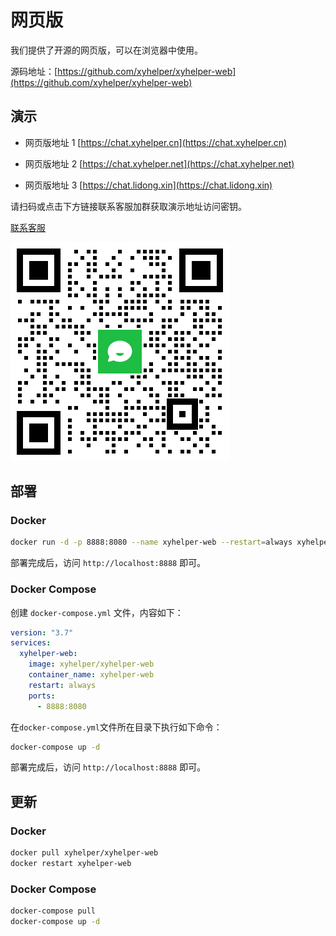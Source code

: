 # 网页版

我们提供了开源的网页版，可以在浏览器中使用。

源码地址：[https://github.com/xyhelper/xyhelper-web](https://github.com/xyhelper/xyhelper-web)

## 演示

- 网页版地址 1 [https://chat.xyhelper.cn](https://chat.xyhelper.cn)
- 网页版地址 2 [https://chat.xyhelper.net](https://chat.xyhelper.net)

- 网页版地址 3 [https://chat.lidong.xin](https://chat.lidong.xin)

请扫码或点击下方链接联系客服加群获取演示地址访问密钥。

[联系客服](https://work.weixin.qq.com/kfid/kfc97c97206f588c396)

![微信](../plus/qrcode.png)

## 部署

### Docker

```bash
docker run -d -p 8888:8080 --name xyhelper-web --restart=always xyhelper/xyhelper-web
```

部署完成后，访问 `http://localhost:8888` 即可。

### Docker Compose

创建 `docker-compose.yml` 文件，内容如下：

```yaml
version: "3.7"
services:
  xyhelper-web:
    image: xyhelper/xyhelper-web
    container_name: xyhelper-web
    restart: always
    ports:
      - 8888:8080
```

在`docker-compose.yml`文件所在目录下执行如下命令：

```bash
docker-compose up -d
```

部署完成后，访问 `http://localhost:8888` 即可。

## 更新

### Docker

```bash
docker pull xyhelper/xyhelper-web
docker restart xyhelper-web
```

### Docker Compose

```bash
docker-compose pull
docker-compose up -d
```
